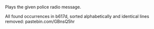 Plays the given police radio message.

All found occurrences in b617d, sorted alphabetically and identical lines removed: pastebin.com/GBnsQ5hr